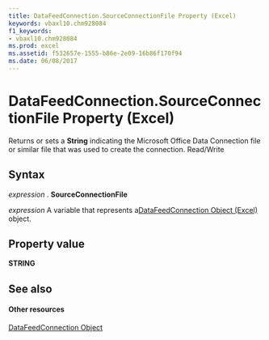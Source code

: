 ```yaml
---
title: DataFeedConnection.SourceConnectionFile Property (Excel)
keywords: vbaxl10.chm928084
f1_keywords:
- vbaxl10.chm928084
ms.prod: excel
ms.assetid: f532657e-1555-b86e-2e09-16b86f170f94
ms.date: 06/08/2017
---
```



# DataFeedConnection.SourceConnectionFile Property (Excel)

Returns or sets a  **String** indicating the Microsoft Office Data Connection file or similar file that was used to create the connection. Read/Write


## Syntax

 _expression_ . **SourceConnectionFile**

 _expression_ A variable that represents a[DataFeedConnection Object (Excel)](Excel.datafeedconnection.md) object.


## Property value

 **STRING**


## See also


#### Other resources



[DataFeedConnection Object](Excel.datafeedconnection.md)

